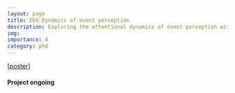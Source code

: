 ```yaml
---
layout: page
title: EEG Dynamics of event perception 
description: Exploring the attentional dynamics of event perception with reduced uncertainty.
img: 
importance: 4
category: phd
---
```


[[poster]](/assets/pdf/Sasmita_Swallow_CNS24.pdf)

#### **Project ongoing**